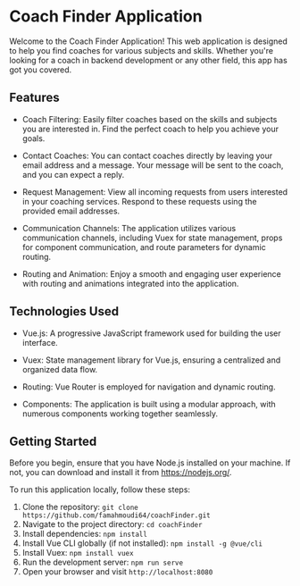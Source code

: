 # Coach Finder Application

Welcome to the Coach Finder Application! This web application is designed to help you find coaches for various subjects and skills. Whether you're looking for a coach in backend development or any other field, this app has got you covered.

## Features

- Coach Filtering: Easily filter coaches based on the skills and subjects you are interested in. Find the perfect coach to help you achieve your goals.

- Contact Coaches: You can contact coaches directly by leaving your email address and a message. Your message will be sent to the coach, and you can expect a reply.

- Request Management: View all incoming requests from users interested in your coaching services. Respond to these requests using the provided email addresses.

- Communication Channels: The application utilizes various communication channels, including Vuex for state management, props for component communication, and route parameters for dynamic routing.

- Routing and Animation: Enjoy a smooth and engaging user experience with routing and animations integrated into the application.

## Technologies Used

- Vue.js: A progressive JavaScript framework used for building the user interface.

- Vuex: State management library for Vue.js, ensuring a centralized and organized data flow.

- Routing: Vue Router is employed for navigation and dynamic routing.

- Components: The application is built using a modular approach, with numerous components working together seamlessly.

## Getting Started
Before you begin, ensure that you have Node.js installed on your machine. If not, you can download and install it from https://nodejs.org/.

To run this application locally, follow these steps:

1. Clone the repository: `git clone https://github.com/famahmoudi64/coachFinder.git`
2. Navigate to the project directory: `cd coachFinder`
3. Install dependencies: `npm install`
4. Install Vue CLI globally (if not installed): `npm install -g @vue/cli`
5. Install Vuex: `npm install vuex`
6. Run the development server: `npm run serve`
7. Open your browser and visit `http://localhost:8080`

